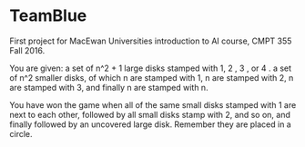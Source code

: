 # TeamBlue
First project for MacEwan Universities introduction to AI course, CMPT 355 Fall 2016. 

You are given:
 a set of n^2 + 1 large disks stamped with 1, 2 , 3 , or 4 .
 a set of n^2 smaller disks, of which n are stamped with 1, n are stamped with 2, n are stamped with 3, and
finally n are stamped with n.

You have won the game when all of the same small disks stamped with 1 are next to each other, followed by all
small disks stamp with 2, and so on, and finally followed by an uncovered large disk. Remember they are placed
in a circle. 
